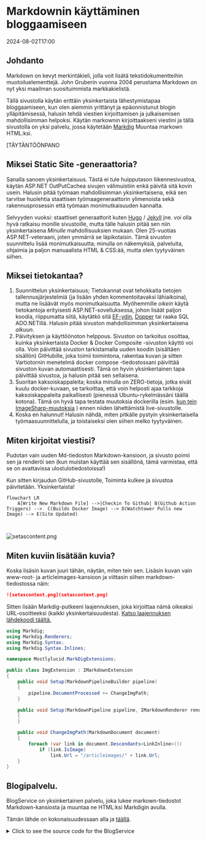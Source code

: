 # Markdownin käyttäminen bloggaamiseen

<!--category-- ASP.NET, Markdown -->
<datetime class="hidden">2024-08-02T17:00</datetime>

## Johdanto

Markdown on kevyt merkintäkieli, jolla voit lisätä tekstidokumentteihin muotoiluelementtejä. John Gruberin vuonna 2004 perustama Markdown on nyt yksi maailman suosituimmista markkakielistä.

Tällä sivustolla käytän erittäin yksinkertaista lähestymistapaa bloggaamiseen, kun olen aiemmin yrittänyt ja epäonnistunut blogin ylläpitämisessä, halusin tehdä viestien kirjoittamisen ja julkaisemisen mahdollisimman helpoksi. Käytän markownin kirjoittaakseni viestini ja tällä sivustolla on yksi palvelu, jossa käytetään [Markdig](https://github.com/xoofx/markdig) Muuntaa markown HTML:ksi.

[TÄYTÄNTÖÖNPANO

## Miksei Static Site -generaattoria?

Sanalla sanoen yksinkertaisuus. Tästä ei tule huipputason liikennesivustoa, käytän ASP.NET OutPutCachea sivujen välimuistiin enkä päivitä sitä kovin usein. Halusin pitää työmaan mahdollisimman yksinkertaisena, eikä sen tarvitse huolehtia staattisen työmaageneraattorin ylimenoista sekä rakennusprosessin että työmaan monimutkaisuuden kannalta.

Selvyyden vuoksi: staattiset generaattorit kuten [Hugo](https://gohugo.io/) / [Jekyll](https://jekyllrb.com/) jne. voi olla hyvä ratkaisu monille sivustoille, mutta tälle halusin pitää sen niin yksinkertaisena *Minulle* mahdollisuuksien mukaan. Olen 25-vuotias ASP.NET-veteraani, joten ymmärrä se läpikotaisin. Tämä sivuston suunnittelu lisää monimutkaisuutta; minulla on näkemyksiä, palveluita, ohjaimia ja paljon manuaalista HTML & CSS:ää, mutta olen tyytyväinen siihen.

## Miksei tietokantaa?

1. Suunnittelun yksinkertaisuus; Tietokannat ovat tehokkaita tietojen tallennusjärjestelmiä (ja lisään yhden kommentoitavaksi lähiaikoina), mutta ne lisäävät myös monimutkaisuutta. Myöhemmille *oikein* käytä tietokantoja erityisesti ASP.NET-sovelluksessa, johon lisäät paljon koodia, riippumatta siitä, käytätkö sitä [EF-ydin](https://learn.microsoft.com/en-us/ef/core/), [Dopper](https://github.com/DapperLib/Dapper) tai raaka SQL ADO.NETillä. Halusin pitää sivuston mahdollisimman yksinkertaisena *alkuun*.
2. Päivityksen ja käyttöönoton helppous. Sivuston on tarkoitus osoittaa, kuinka yksinkertaista Docker & Docker Composite -sivuston käyttö voi olla. Voin päivittää sivuston tarkistamalla uuden koodin (sisältäen sisällön) GitHubille, joka toimii toimintona, rakentaa kuvan ja sitten Vartiotornin menetelmä docker compose -tiedostossani päivittää sivuston kuvan automaattisesti. Tämä on hyvin yksinkertainen tapa päivittää sivustoa, ja halusin pitää sen sellaisena.
3. Suoritan kaksoiskappaleita; koska minulla on ZERO-tietoja, jotka eivät kuulu docker-kuvaan, se tarkoittaa, että voin helposti ajaa tarkkoja kaksoiskappaleita paikallisesti (pienessä Ubuntu-rykelmässäni täällä kotona). Tämä on hyvä tapa testata muutoksia dockerilla (esim. [kun tein ImageSharp-muutoksia](/blog/imagesharpwithdocker) ) ennen niiden lähettämistä live-sivustolle.
4. Koska en halunnut! Halusin nähdä, miten pitkälle pystyin yksinkertaisella työmaasuunnittelulla, ja toistaiseksi olen siihen melko tyytyväinen.

## Miten kirjoitat viestisi?

Pudotan vain uuden Md-tiedoston Markdown-kansioon, ja sivusto poimii sen ja renderöi sen (kun muistan käyttää sen sisällönä, tämä varmistaa, että se on avattavissa ulostulotiedostoissa!)

Kun sitten kirjaudun GitHub-sivustolle, Toiminta kulkee ja sivustoa päivitetään. Yksinkertaista!

```mermaid
flowchart LR
    A[Write New Markdown File] -->|Checkin To Github| B(Github Action Triggers) -->  C(Builds Docker Image) --> D(Watchtower Pulls new Image) --> E(Site Updated)
   
  
```

![setascontent.png](setascontent.png)

## Miten kuviin lisätään kuvia?

Koska lisäsin kuvan juuri tähän, näytän, miten tein sen. Lisäsin kuvan vain www-root- ja articleimages-kansioon ja viittasin siihen markdown-tiedostossa näin:

```markdown
![setascontent.png](setascontent.png)
```

Sitten lisään Markdig-putkeeni laajennuksen, joka kirjoittaa nämä oikeaksi URL-osoitteeksi (kaikki yksinkertaisuudesta). [Katso laajennuksen lähdekoodi täältä.](https://github.com/scottgal/mostlylucidweb/blob/main/Mostlylucid/MarkDigExtensions/ImgExtension.cs)

```csharp
using Markdig;
using Markdig.Renderers;
using Markdig.Syntax;
using Markdig.Syntax.Inlines;

namespace Mostlylucid.MarkDigExtensions;

public class ImgExtension : IMarkdownExtension
{
    public void Setup(MarkdownPipelineBuilder pipeline)
    {
        pipeline.DocumentProcessed += ChangeImgPath;
    }

    public void Setup(MarkdownPipeline pipeline, IMarkdownRenderer renderer)
    {
    }

    public void ChangeImgPath(MarkdownDocument document)
    {
        foreach (var link in document.Descendants<LinkInline>())
            if (link.IsImage)
                link.Url = "/articleimages/" + link.Url;
    }
}
```

## Blogipalvelu.

BlogService on yksinkertainen palvelu, joka lukee markown-tiedostot Markdown-kansiosta ja muuntaa ne HTML:ksi Markdigin avulla.

Tämän lähde on kokonaisuudessaan alla ja [täällä](https://github.com/scottgal/mostlylucidweb/blob/main/Mostlylucid/Services/BlogService.cs).

<details>
<summary>Click to see the source code for the BlogService</summary>
```csharp

using System.Globalization;
using System.Text.RegularExpressions;
using Markdig;
using Microsoft.Extensions.Caching.Memory;
using Mostlylucid.MarkDigExtensions;
using Mostlylucid.Models.Blog;

namespace Mostlylucid.Services;

public class BlogService
{
private const string Path = "Markdown";
private const string CacheKey = "Categories";

    private static readonly Regex DateRegex = new(
        @"<datetime class=""hidden"">(\d{4}-\d{2}-\d{2}T\d{2}:\d{2})</datetime>",
        RegexOptions.Compiled | RegexOptions.IgnoreCase | RegexOptions.NonBacktracking);

    private static readonly Regex WordCoountRegex = new(@"\b\w+\b",
        RegexOptions.Compiled | RegexOptions.Multiline | RegexOptions.IgnoreCase | RegexOptions.NonBacktracking);

    private static readonly Regex CategoryRegex = new(@"<!--\s*category\s*--\s*([^,]+?)\s*(?:,\s*([^,]+?)\s*)?-->",
        RegexOptions.Compiled | RegexOptions.Singleline);

    private readonly ILogger<BlogService> _logger;

    private readonly IMemoryCache _memoryCache;

    private readonly MarkdownPipeline pipeline;

    public BlogService(IMemoryCache memoryCache, ILogger<BlogService> logger)
    {
        _logger = logger;
        _memoryCache = memoryCache;
        pipeline = new MarkdownPipelineBuilder().UseAdvancedExtensions().Use<ImgExtension>().Build();
        ListCategories();
    }


    private Dictionary<string, List<string>> GetFromCache()
    {
        return _memoryCache.Get<Dictionary<string, List<string>>>(CacheKey) ?? new Dictionary<string, List<string>>();
    }

    private void SetCache(Dictionary<string, List<string>> categories)
    {
        _memoryCache.Set(CacheKey, categories, new MemoryCacheEntryOptions
        {
            AbsoluteExpirationRelativeToNow = TimeSpan.FromHours(12)
        });
    }

    private void ListCategories()
    {
        var cacheCats = GetFromCache();
        var pages = Directory.GetFiles("Markdown", "*.md");
        var count = 0;

        foreach (var page in pages)
        {
            var pageAlreadyAdded = cacheCats.Values.Any(x => x.Contains(page));

            if (pageAlreadyAdded) continue;


            var text = File.ReadAllText(page);
            var categories = GetCategories(text);
            if (!categories.Any()) continue;
            count++;
            foreach (var category in categories)
                if (cacheCats.TryGetValue(category, out var pagesList))
                {
                    pagesList.Add(page);
                    cacheCats[category] = pagesList;
                    _logger.LogInformation("Added category {Category} for {Page}", category, page);
                }
                else
                {
                    cacheCats.Add(category, new List<string> { page });
                    _logger.LogInformation("Created category {Category} for {Page}", category, page);
                }
        }

        if (count > 0) SetCache(cacheCats);
    }

    public List<string> GetCategories()
    {
        var cacheCats = GetFromCache();
        return cacheCats.Keys.ToList();
    }


    public List<PostListModel> GetPostsByCategory(string category)
    {
        var pages = GetFromCache()[category];
        return GetPosts(pages.ToArray());
    }

    public BlogPostViewModel? GetPost(string postName)
    {
        try
        {
            var path = System.IO.Path.Combine(Path, postName + ".md");
            var page = GetPage(path, true);
            return new BlogPostViewModel
            {
                Categories = page.categories, WordCount = WordCount(page.restOfTheLines), Content = page.processed,
                PublishedDate = page.publishDate, Slug = page.slug, Title = page.title
            };
        }
        catch (Exception e)
        {
            _logger.LogError(e, "Error getting post {PostName}", postName);
            return null;
        }
    }

    private int WordCount(string text)
    {
        return WordCoountRegex.Matches(text).Count;
    }


    private string GetSlug(string fileName)
    {
        var slug = System.IO.Path.GetFileNameWithoutExtension(fileName);
        return slug.ToLowerInvariant();
    }

    private static string[] GetCategories(string markdownText)
    {
        var matches = CategoryRegex.Matches(markdownText);
        var categories = matches
            .SelectMany(match => match.Groups.Cast<Group>()
                .Skip(1) // Skip the entire match group
                .Where(group => group.Success) // Ensure the group matched
                .Select(group => group.Value.Trim()))
            .ToArray();
        return categories;
    }

    public (string title, string slug, DateTime publishDate, string processed, string[] categories, string
        restOfTheLines) GetPage(string page, bool html)
    {
        var fileInfo = new FileInfo(page);

        // Ensure the file exists
        if (!fileInfo.Exists) throw new FileNotFoundException("The specified file does not exist.", page);

        // Read all lines from the file
        var lines = File.ReadAllLines(page);

        // Get the title from the first line
        var title = lines.Length > 0 ? Markdown.ToPlainText(lines[0].Trim()) : string.Empty;

        // Concatenate the rest of the lines with newline characters
        var restOfTheLines = string.Join(Environment.NewLine, lines.Skip(1));

        // Extract categories from the text
        var categories = GetCategories(restOfTheLines);

        var publishedDate = fileInfo.CreationTime;
        var publishDate = DateRegex.Match(restOfTheLines).Groups[1].Value;
        if (!string.IsNullOrWhiteSpace(publishDate))
            publishedDate = DateTime.ParseExact(publishDate, "yyyy-MM-ddTHH:mm", CultureInfo.InvariantCulture);

        // Remove category tags from the text
        restOfTheLines = CategoryRegex.Replace(restOfTheLines, "");
        restOfTheLines = DateRegex.Replace(restOfTheLines, "");
        // Process the rest of the lines as either HTML or plain text
        var processed =
            html ? Markdown.ToHtml(restOfTheLines, pipeline) : Markdown.ToPlainText(restOfTheLines, pipeline);

        // Generate the slug from the page filename
        var slug = GetSlug(page);


        // Return the parsed and processed content
        return (title, slug, publishedDate, processed, categories, restOfTheLines);
    }

    public List<PostListModel> GetPosts(string[] pages)
    {
        List<PostListModel> pageModels = new();

        foreach (var page in pages)
        {
            var pageInfo = GetPage(page, false);

            var summary = Markdown.ToPlainText(pageInfo.restOfTheLines).Substring(0, 100) + "...";
            pageModels.Add(new PostListModel
            {
                Categories = pageInfo.categories, Title = pageInfo.title,
                Slug = pageInfo.slug, WordCount = WordCount(pageInfo.restOfTheLines),
                PublishedDate = pageInfo.publishDate, Summary = summary
            });
        }

        pageModels = pageModels.OrderByDescending(x => x.PublishedDate).ToList();
        return pageModels;
    }


    public List<PostListModel> GetPostsForFiles()
    {
        var pages = Directory.GetFiles("Markdown", "*.md");
        return GetPosts(pages);
    }
}
```

</details>
Kuten näette, tässä on muutamia elementtejä:

### Tiedostojen käsittely

Koodi, jolla markown-tiedostot käsitellään HTML:ään, on melko yksinkertainen, käytän Markdigin kirjastoa muuntamaan markownin HTML:ksi ja sitten käytän muutamia säännöllisiä lausekkeita poimiakseni luokat ja julkaistun päivämäärän markown-tiedostosta.

GetPage-menetelmää käytetään markdown-tiedoston sisällön poistoon, siinä on muutama vaihe:

1. Ottaa otsikko pois
   Konventissa käytän postin otsikkona markown-tiedoston ensimmäistä riviä. Joten voin vain tehdä:

```csharp
        var lines = File.ReadAllLines(page);

        // Get the title from the first line
        var title = lines.Length > 0 ? Markdown.ToPlainText(lines[0].Trim()) : string.Empty;
```

Koska otsikko on prefixed with "#" Käytän Markdown.ToPlainText-menetelmää poistaakseni "#" otsikosta.

2. Ottaa pois kategoriat
   Jokaisessa viestissä voi olla jopa kaksi kategoriaa, jotka tämä menetelmä poistaa, ja sitten poistan tagin markdown-tiedostosta.

```csharp
// Concatenate the rest of the lines with newline characters
        var restOfTheLines = string.Join(Environment.NewLine, lines.Skip(1));

        // Extract categories from the text
        var categories = GetCategories(restOfTheLines);

   // Remove category tags from the text
        restOfTheLines = CategoryRegex.Replace(restOfTheLines, "");

```

GetCategories-menetelmässä käytetään säännöllistä lauseketta, jolla kategoriat poimitaan markdown-tiedostosta.

```csharp
    private static readonly Regex CategoryRegex = new(@"<!--\s*category\s*--\s*([^,]+?)\s*(?:,\s*([^,]+?)\s*)?-->",
        RegexOptions.Compiled | RegexOptions.Singleline);

    private static string[] GetCategories(string markdownText)
    {
        var matches = CategoryRegex.Matches(markdownText);
        var categories = matches
            .SelectMany(match => match.Groups.Cast<Group>()
                .Skip(1) // Skip the entire match group
                .Where(group => group.Success) // Ensure the group matched
                .Select(group => group.Value.Trim()))
            .ToArray();
        return categories;
        
        
    }
```

3. Peru julkaistu päivä
   Sitten poistan päivämäärän viestistä (I WAS watching the Created date, mutta se, miten käytän tätä kokonaista docker-kuvaa, tarkoittaa, että tästä ei ole enää hyötyä), joten en käytä säännöllistä lauseketta.
   Tämä jäsentää tagin siinä muodossa, joka on kussakin Md-tiedostossa.

```razor
 <datetime class="hidden">2024-08-02T17:00</datetime>
```

```csharp
     private static readonly Regex DateRegex = new(
        @"<datetime class=""hidden"">(\d{4}-\d{2}-\d{2}T\d{2}:\d{2})</datetime>",
        RegexOptions.Compiled | RegexOptions.IgnoreCase | RegexOptions.NonBacktracking);
     
           var publishedDate = fileInfo.CreationTime;
        var publishDate = DateRegex.Match(restOfTheLines).Groups[1].Value;
        if (!string.IsNullOrWhiteSpace(publishDate))
            publishedDate = DateTime.ParseExact(publishDate, "yyyy-MM-ddTHH:mm", CultureInfo.InvariantCulture);

     
        restOfTheLines = DateRegex.Replace(restOfTheLines, "");
```

4. Pura sisältö
   Itse asiassa sisällön saaminen on melko yksinkertaista, ja siinä käytetään putkea (edellä mainittua kuvatunnisteen vaihtamista varten) ja annetaan minulle valinnaisesti selkeä teksti viestiluetteloon tai HTML varsinaiseen viestiin.

```csharp
    pipeline = new MarkdownPipelineBuilder().UseAdvancedExtensions().Use<ImgExtension>().Build();
    
   var processed =
            html ? Markdown.ToHtml(restOfTheLines, pipeline) : Markdown.ToPlainText(restOfTheLines, pipeline);
```

5. "Hölmöä"
   Tämä on yksinkertaisesti tiedoston nimi ilman päätettä:
   
   ```csharp
       private string GetSlug(string fileName)
       {
           var slug = System.IO.Path.GetFileNameWithoutExtension(fileName);
           return slug.ToLowerInvariant();
       }
   ```

6. Palauta sisältö
   Nyt meillä on sivusisältöä, jonka voimme näyttää blogia varten!

<details>
<summary> The GetPage Method</summary>
```csharp
public (string title, string slug, DateTime publishDate, string processed, string[] categories, string
        restOfTheLines) GetPage(string page, bool html)
    {
        var fileInfo = new FileInfo(page);

        // Ensure the file exists
        if (!fileInfo.Exists) throw new FileNotFoundException("The specified file does not exist.", page);

        // Read all lines from the file
        var lines = File.ReadAllLines(page);

        // Get the title from the first line
        var title = lines.Length > 0 ? Markdown.ToPlainText(lines[0].Trim()) : string.Empty;

        // Concatenate the rest of the lines with newline characters
        var restOfTheLines = string.Join(Environment.NewLine, lines.Skip(1));

        // Extract categories from the text
        var categories = GetCategories(restOfTheLines);

        var publishedDate = fileInfo.CreationTime;
        var publishDate = DateRegex.Match(restOfTheLines).Groups[1].Value;
        if (!string.IsNullOrWhiteSpace(publishDate))
            publishedDate = DateTime.ParseExact(publishDate, "yyyy-MM-ddTHH:mm", CultureInfo.InvariantCulture);

        // Remove category tags from the text
        restOfTheLines = CategoryRegex.Replace(restOfTheLines, "");
        restOfTheLines = DateRegex.Replace(restOfTheLines, "");
        // Process the rest of the lines as either HTML or plain text
        var processed =
            html ? Markdown.ToHtml(restOfTheLines, pipeline) : Markdown.ToPlainText(restOfTheLines, pipeline);

        // Generate the slug from the page filename
        var slug = GetSlug(page);


        // Return the parsed and processed content
        return (title, slug, publishedDate, processed, categories, restOfTheLines);
    }
```

</details>
Alla oleva koodi näyttää, kuinka luon listan blogikirjoituksista, se käyttää `GetPage(page, false)` menetelmä otsikon, kategorioiden, julkaistun päivämäärän ja käsiteltyjen sisältöjen poimimiseksi.

```csharp
     public List<PostListModel> GetPosts(string[] pages)
    {
        List<PostListModel> pageModels = new();

        foreach (var page in pages)
        {
            var pageInfo = GetPage(page, false);

            var summary = Markdown.ToPlainText(pageInfo.restOfTheLines).Substring(0, 100) + "...";
            pageModels.Add(new PostListModel
            {
                Categories = pageInfo.categories, Title = pageInfo.title,
                Slug = pageInfo.slug, WordCount = WordCount(pageInfo.restOfTheLines),
                PublishedDate = pageInfo.publishDate, Summary = summary
            });
        }

        pageModels = pageModels.OrderByDescending(x => x.PublishedDate).ToList();
        return pageModels;
    }


    public List<PostListModel> GetPostsForFiles()
    {
        var pages = Directory.GetFiles("Markdown", "*.md");
        return GetPosts(pages);
    }
```